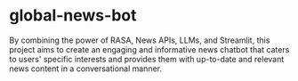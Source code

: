 # global-news-bot
By combining the power of RASA, News APIs, LLMs, and Streamlit, this project aims to create an engaging and informative news chatbot that caters to users' specific interests and provides them with up-to-date and relevant news content in a conversational manner.
